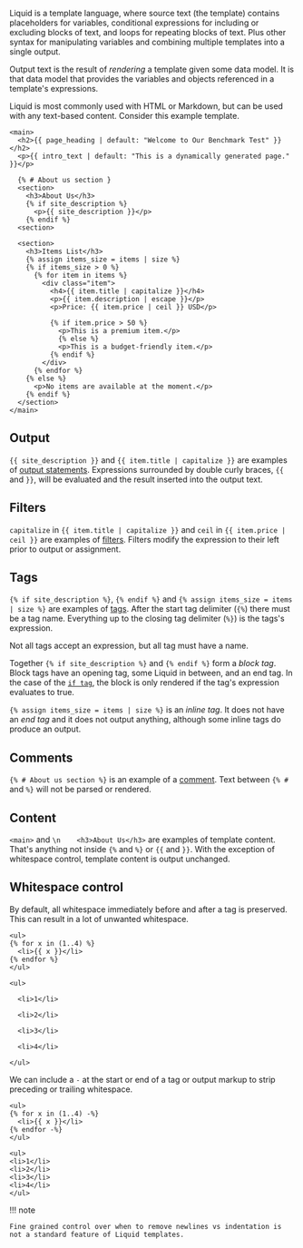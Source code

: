Liquid is a template language, where source text (the template) contains placeholders for variables, conditional expressions for including or excluding blocks of text, and loops for repeating blocks of text. Plus other syntax for manipulating variables and combining multiple templates into a single output.

Output text is the result of _rendering_ a template given some data model. It is that data model that provides the variables and objects referenced in a template's expressions.

Liquid is most commonly used with HTML or Markdown, but can be used with any text-based content. Consider this example template.

```liquid2
<main>
  <h2>{{ page_heading | default: "Welcome to Our Benchmark Test" }}</h2>
  <p>{{ intro_text | default: "This is a dynamically generated page." }}</p>

  {% # About us section }
  <section>
    <h3>About Us</h3>
    {% if site_description %}
      <p>{{ site_description }}</p>
    {% endif %}
  <section>

  <section>
    <h3>Items List</h3>
    {% assign items_size = items | size %}
    {% if items_size > 0 %}
      {% for item in items %}
        <div class="item">
          <h4>{{ item.title | capitalize }}</h4>
          <p>{{ item.description | escape }}</p>
          <p>Price: {{ item.price | ceil }} USD</p>

          {% if item.price > 50 %}
            <p>This is a premium item.</p>
            {% else %}
            <p>This is a budget-friendly item.</p>
          {% endif %}
        </div>
      {% endfor %}
    {% else %}
      <p>No items are available at the moment.</p>
    {% endif %}
  </section>
</main>
```

## Output

`{{ site_description }}` and `{{ item.title | capitalize }}` are examples of [output statements](tag_reference.md#output). Expressions surrounded by double curly braces, `{{` and `}}`, will be evaluated and the result inserted into the output text.

## Filters

`capitalize` in `{{ item.title | capitalize }}` and `ceil` in `{{ item.price | ceil }}` are examples of [filters](tag_reference.md#filters). Filters modify the expression to their left prior to output or assignment.

## Tags

`{% if site_description %}`, `{% endif %}` and `{% assign items_size = items | size %}` are examples of [tags](tag_reference.md). After the start tag delimiter (`{%`) there must be a tag name. Everything up to the closing tag delimiter (`%}`) is the tags's expression.

Not all tags accept an expression, but all tag must have a name.

Together `{% if site_description %}` and `{% endif %}` form a _block tag_. Block tags have an opening tag, some Liquid in between, and an end tag. In the case of the [`if tag`](tag_reference.md#if), the block is only rendered if the tag's expression evaluates to true.

`{% assign items_size = items | size %}` is an _inline tag_. It does not have an _end tag_ and it does not output anything, although some inline tags do produce an output.

## Comments

`{% # About us section %}` is an example of a [comment](tag_reference.md#comments). Text between `{% #` and `%}` will not be parsed or rendered.

## Content

`<main>` and `\n    <h3>About Us</h3>` are examples of template content. That's anything not inside `{%` and `%}` or `{{` and `}}`. With the exception of whitespace control, template content is output unchanged.

## Whitespace control

By default, all whitespace immediately before and after a tag is preserved. This can result in a lot of unwanted whitespace.

```liquid2
<ul>
{% for x in (1..4) %}
  <li>{{ x }}</li>
{% endfor %}
</ul>
```

```plain title="output"
<ul>

  <li>1</li>

  <li>2</li>

  <li>3</li>

  <li>4</li>

</ul>
```

We can include a `-` at the start or end of a tag or output markup to strip preceding or trailing whitespace.

```liquid2
<ul>
{% for x in (1..4) -%}
  <li>{{ x }}</li>
{% endfor -%}
</ul>
```

```plain title="output"
<ul>
<li>1</li>
<li>2</li>
<li>3</li>
<li>4</li>
</ul>
```

!!! note

    Fine grained control over when to remove newlines vs indentation is not a standard feature of Liquid templates.
